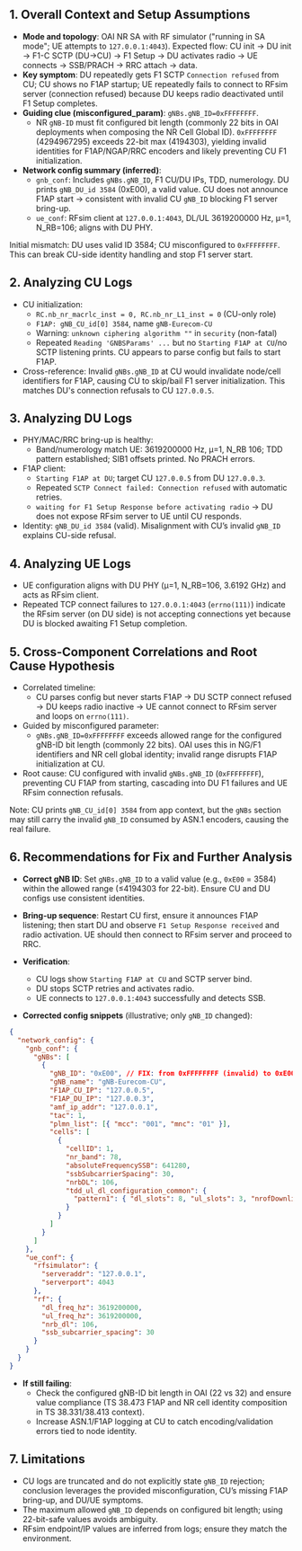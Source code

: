 ## 1. Overall Context and Setup Assumptions

- **Mode and topology**: OAI NR SA with RF simulator ("running in SA mode"; UE attempts to `127.0.0.1:4043`). Expected flow: CU init → DU init → F1-C SCTP (DU→CU) → F1 Setup → DU activates radio → UE connects → SSB/PRACH → RRC attach → data.
- **Key symptom**: DU repeatedly gets F1 SCTP `Connection refused` from CU; CU shows no F1AP startup; UE repeatedly fails to connect to RFsim server (connection refused) because DU keeps radio deactivated until F1 Setup completes.
- **Guiding clue (misconfigured_param)**: `gNBs.gNB_ID=0xFFFFFFFF`.
  - NR `gNB-ID` must fit configured bit length (commonly 22 bits in OAI deployments when composing the NR Cell Global ID). `0xFFFFFFFF` (4294967295) exceeds 22-bit max (4194303), yielding invalid identities for F1AP/NGAP/RRC encoders and likely preventing CU F1 initialization.
- **Network config summary (inferred)**:
  - `gnb_conf`: Includes `gNBs.gNB_ID`, F1 CU/DU IPs, TDD, numerology. DU prints `gNB_DU_id 3584` (0xE00), a valid value. CU does not announce F1AP start → consistent with invalid CU `gNB_ID` blocking F1 server bring-up.
  - `ue_conf`: RFsim client at `127.0.0.1:4043`, DL/UL 3619200000 Hz, µ=1, N_RB=106; aligns with DU PHY.

Initial mismatch: DU uses valid ID 3584; CU misconfigured to `0xFFFFFFFF`. This can break CU-side identity handling and stop F1 server start.

## 2. Analyzing CU Logs

- CU initialization:
  - `RC.nb_nr_macrlc_inst = 0, RC.nb_nr_L1_inst = 0` (CU-only role)
  - `F1AP: gNB_CU_id[0] 3584`, name `gNB-Eurecom-CU`
  - Warning: `unknown ciphering algorithm ""` in `security` (non-fatal)
  - Repeated `Reading 'GNBSParams' ...` but no `Starting F1AP at CU`/no SCTP listening prints. CU appears to parse config but fails to start F1AP.
- Cross-reference: Invalid `gNBs.gNB_ID` at CU would invalidate node/cell identifiers for F1AP, causing CU to skip/bail F1 server initialization. This matches DU's connection refusals to CU `127.0.0.5`.

## 3. Analyzing DU Logs

- PHY/MAC/RRC bring-up is healthy:
  - Band/numerology match UE: 3619200000 Hz, µ=1, N_RB 106; TDD pattern established; SIB1 offsets printed. No PRACH errors.
- F1AP client:
  - `Starting F1AP at DU`; target CU `127.0.0.5` from DU `127.0.0.3`.
  - Repeated `SCTP Connect failed: Connection refused` with automatic retries.
  - `waiting for F1 Setup Response before activating radio` → DU does not expose RFsim server to UE until CU responds.
- Identity: `gNB_DU_id 3584` (valid). Misalignment with CU’s invalid `gNB_ID` explains CU-side refusal.

## 4. Analyzing UE Logs

- UE configuration aligns with DU PHY (µ=1, N_RB=106, 3.6192 GHz) and acts as RFsim client.
- Repeated TCP connect failures to `127.0.0.1:4043` (`errno(111)`) indicate the RFsim server (on DU side) is not accepting connections yet because DU is blocked awaiting F1 Setup completion.

## 5. Cross-Component Correlations and Root Cause Hypothesis

- Correlated timeline:
  - CU parses config but never starts F1AP → DU SCTP connect refused → DU keeps radio inactive → UE cannot connect to RFsim server and loops on `errno(111)`.
- Guided by misconfigured parameter:
  - `gNBs.gNB_ID=0xFFFFFFFF` exceeds allowed range for the configured gNB-ID bit length (commonly 22 bits). OAI uses this in NG/F1 identifiers and NR cell global identity; invalid range disrupts F1AP initialization at CU.
- Root cause: CU configured with invalid `gNBs.gNB_ID` (`0xFFFFFFFF`), preventing CU F1AP from starting, cascading into DU F1 failures and UE RFsim connection refusals.

Note: CU prints `gNB_CU_id[0] 3584` from app context, but the `gNBs` section may still carry the invalid `gNB_ID` consumed by ASN.1 encoders, causing the real failure.

## 6. Recommendations for Fix and Further Analysis

- **Correct gNB ID**: Set `gNBs.gNB_ID` to a valid value (e.g., `0xE00` = 3584) within the allowed range (≤4194303 for 22-bit). Ensure CU and DU configs use consistent identities.
- **Bring-up sequence**: Restart CU first, ensure it announces F1AP listening; then start DU and observe `F1 Setup Response received` and radio activation. UE should then connect to RFsim server and proceed to RRC.
- **Verification**:
  - CU logs show `Starting F1AP at CU` and SCTP server bind.
  - DU stops SCTP retries and activates radio.
  - UE connects to `127.0.0.1:4043` successfully and detects SSB.

- **Corrected config snippets** (illustrative; only `gNB_ID` changed):

```json
{
  "network_config": {
    "gnb_conf": {
      "gNBs": [
        {
          "gNB_ID": "0xE00", // FIX: from 0xFFFFFFFF (invalid) to 0xE00 (3584, valid)
          "gNB_name": "gNB-Eurecom-CU",
          "F1AP_CU_IP": "127.0.0.5",
          "F1AP_DU_IP": "127.0.0.3",
          "amf_ip_addr": "127.0.0.1",
          "tac": 1,
          "plmn_list": [{ "mcc": "001", "mnc": "01" }],
          "cells": [
            {
              "cellID": 1,
              "nr_band": 78,
              "absoluteFrequencySSB": 641280,
              "ssbSubcarrierSpacing": 30,
              "nrbDL": 106,
              "tdd_ul_dl_configuration_common": {
                "pattern1": { "dl_slots": 8, "ul_slots": 3, "nrofDownlinkSymbols": 6, "nrofUplinkSymbols": 4 }
              }
            }
          ]
        }
      ]
    },
    "ue_conf": {
      "rfsimulator": {
        "serveraddr": "127.0.0.1",
        "serverport": 4043
      },
      "rf": {
        "dl_freq_hz": 3619200000,
        "ul_freq_hz": 3619200000,
        "nrb_dl": 106,
        "ssb_subcarrier_spacing": 30
      }
    }
  }
}
```

- **If still failing**:
  - Check the configured gNB-ID bit length in OAI (22 vs 32) and ensure value compliance (TS 38.473 F1AP and NR cell identity composition in TS 38.331/38.413 context).
  - Increase ASN.1/F1AP logging at CU to catch encoding/validation errors tied to node identity.

## 7. Limitations

- CU logs are truncated and do not explicitly state `gNB_ID` rejection; conclusion leverages the provided misconfiguration, CU’s missing F1AP bring-up, and DU/UE symptoms.
- The maximum allowed `gNB_ID` depends on configured bit length; using 22-bit-safe values avoids ambiguity.
- RFsim endpoint/IP values are inferred from logs; ensure they match the environment.